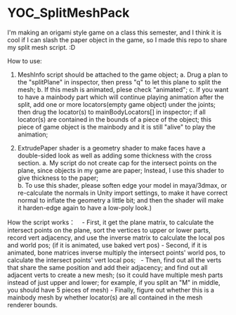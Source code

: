# YOC_SplitMeshPack

I'm making an origami style game on a class this semester, and I think it is cool if I can slash the paper object in the game, so I made this repo to share my split mesh script. :D

How to use: 
  1. MeshInfo script should be attached to the game object;
    a. Drug a plan to the "splitPlane" in inspector, then press "q" to let this plane to split the mesh;
    b. If this mesh is animated, plese check "animated";
    c. If you want to have a mainbody part which will continue playing animation after the split, add one or more locators(empty game         object) under the joints; then drug the locator(s) to mainBodyLocators[] in inspector; if all locator(s) are contained in the bounds       of a piece of the object; this piece of game object is the mainbody and it is still "alive" to play the animation;
  
  2. ExtrudePaper shader is a geometry shader to make faces have a double-sided look as well as adding some thickness with the cross section. 
    a. My script do not create cap for the intersect points on the plane, since objects in my game are paper; Instead, I use this shader to give thickness to the paper;  
    b. To use this shader, please soften edge your model in maya/3dmax, or re-calculate the normals in Unity import settings, to make it have correct normal to inflate the geometry a little bit; and then the shader will make it harden-edge again to have a low-poly look.)
    
How the script works：
    - First, it get the plane matrix, to calculate the intersect points on the plane, sort the vertices to upper or lower parts, record vert adjacency, and use the inverse matrix to calculate the local pos and world pos; (if it is animated, use baked vert pos)
    - Second, if it is animated, bone matrices inverse multiply the intersect points' world pos, to calculate the intersect points' vert local pos; 
    - Then, find out all the verts that share the same position and add their adjacency; and find out all adjacent verts to create a new mesh; (so it could have multiple mesh parts instead of just upper and lower; for example, if you split an "M" in middle, you should have 5 pieces of mesh)
    - Finally, figure out whether this is a mainbody mesh by whether locator(s) are all contained in the mesh renderer bounds.
